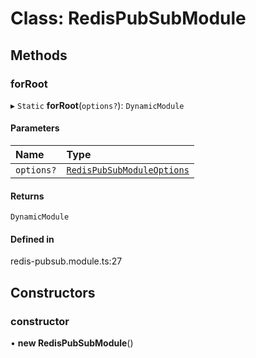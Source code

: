 # Class: RedisPubSubModule

## Methods

### forRoot

▸ `Static` **forRoot**(`options?`): `DynamicModule`

#### Parameters

| Name       | Type                                                                    |
| :--------- | :---------------------------------------------------------------------- |
| `options?` | [`RedisPubSubModuleOptions`](../interfaces/RedisPubSubModuleOptions.md) |

#### Returns

`DynamicModule`

#### Defined in

redis-pubsub.module.ts:27

## Constructors

### constructor

• **new RedisPubSubModule**()
